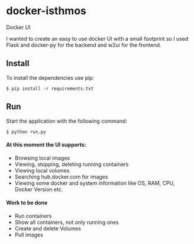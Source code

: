 # docker-isthmos
Docker UI

I wanted to create an easy to use docker UI with a small footprint so I used
Flask and docker-py for the backend and w2ui for the frontend.

## Install

To install the dependencies use pip:
```
$ pip install -r requirements.txt
```

## Run

Start the application with the following command:
```
$ python run.py
```

#### At this moment the UI supports:
* Browsing local images
* Viewing, stopping, deleting running containers
* Viewing local volumes
* Searching hub.docker.com for images
* Viewing some docker and system information like OS, RAM, CPU, Docker Version etc.

#### Work to be done
* Run containers
* Show all containers, not only running ones
* Create and delete Volumes
* Pull images

